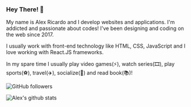 ### Hey There! 👋

My name is Alex Ricardo and I develop websites and applications. I'm addicted and passionate about codes! I've been designing and coding on the web since 2017.

I usually work with front-end technology like HTML, CSS, JavaScript and I love working with React.JS frameworks.

In my spare time I usually play video games(⚡), watch series(🎞️), play sports(⚽️), travel(✈️), socialize(💬) and read book(📚)!

![GitHub followers](https://img.shields.io/github/followers/Csalex123?style=social)

![Alex's github stats](https://github-readme-stats.vercel.app/api?username=csalex123&show_icons=true&theme=radical)



